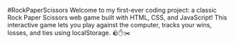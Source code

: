 #RockPaperScissors
Welcome to my first-ever coding project: a classic Rock Paper Scissors web game built with HTML, CSS, and JavaScript! This interactive game lets you play against the computer, tracks your wins, losses, and ties using localStorage. 🪨✋✂️
